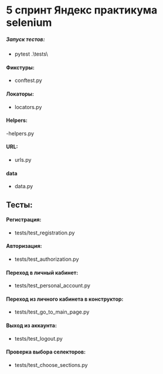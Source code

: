 # 5 спринт Яндекс практикума selenium
##### Запуск тестов:
- pytest .\tests\
#### Фикстуры:
- conftest.py
#### Локаторы:
- locators.py
#### Helpers:
-helpers.py
#### URL:
- urls.py
#### data
- data.py
## Тесты:
#### Регистрация:                                
- tests/test_registration.py
#### Авторизация:
- tests/test_authorization.py
#### Переход в личный кабинет:
- tests/test_personal_account.py 
#### Переход из личного кабинета в конструктор:
- tests/test_go_to_main_page.py
#### Выход из аккаунта:
- tests/test_logout.py
#### Проверка выбора селекторов:
- tests/test_choose_sections.py